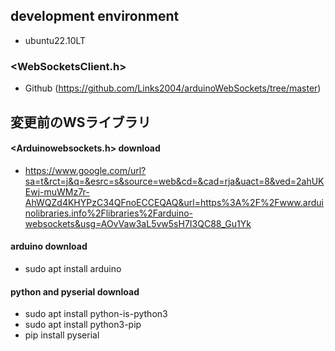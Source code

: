 ## development environment
- ubuntu22.10LT

### <WebSocketsClient.h>
- Github (https://github.com/Links2004/arduinoWebSockets/tree/master)

## 変更前のWSライブラリ
#### <Arduinowebsockets.h> download
- https://www.google.com/url?sa=t&rct=j&q=&esrc=s&source=web&cd=&cad=rja&uact=8&ved=2ahUKEwj-muWMz7r-AhWQZd4KHYPzC34QFnoECCEQAQ&url=https%3A%2F%2Fwww.arduinolibraries.info%2Flibraries%2Farduino-websockets&usg=AOvVaw3aL5vw5sH7I3QC88_Gu1Yk

#### arduino download
- sudo apt install arduino

#### python and pyserial download
- sudo apt install python-is-python3
- sudo apt install python3-pip
- pip install pyserial
